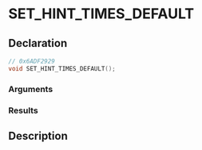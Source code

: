 # SET_HINT_TIMES_DEFAULT

## Declaration
```cpp
// 0x6ADF2929
void SET_HINT_TIMES_DEFAULT();
```

### Arguments

### Results

## Description
